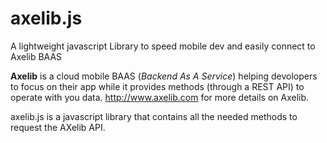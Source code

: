 # axelib.js
A lightweight javascript Library to speed mobile dev and easily connect to Axelib BAAS

<strong>Axelib</strong> is a cloud mobile BAAS (<i>Backend As A Service</i>) helping devolopers to focus on their app while it provides methods (through a REST API) to operate with you data.
http://www.axelib.com for more details on Axelib.

axelib.js is a javascript library that contains all the needed methods to request the AXelib API.
